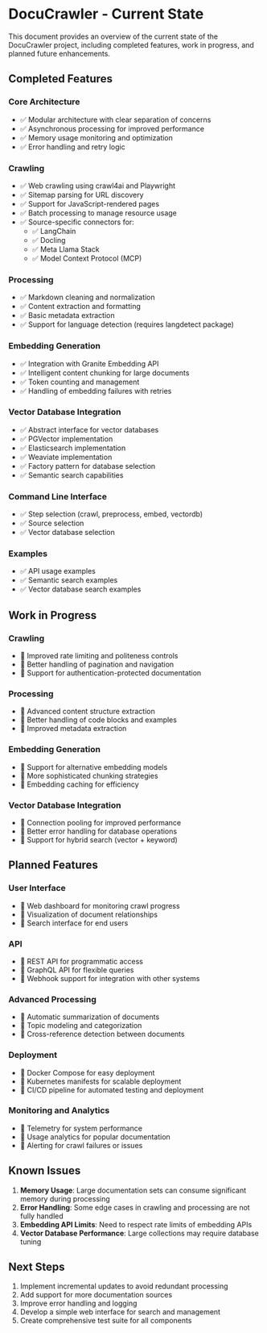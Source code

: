 # DocuCrawler - Current State

This document provides an overview of the current state of the DocuCrawler project, including completed features, work in progress, and planned future enhancements.

## Completed Features

### Core Architecture
- ✅ Modular architecture with clear separation of concerns
- ✅ Asynchronous processing for improved performance
- ✅ Memory usage monitoring and optimization
- ✅ Error handling and retry logic

### Crawling
- ✅ Web crawling using crawl4ai and Playwright
- ✅ Sitemap parsing for URL discovery
- ✅ Support for JavaScript-rendered pages
- ✅ Batch processing to manage resource usage
- ✅ Source-specific connectors for:
  - ✅ LangChain
  - ✅ Docling
  - ✅ Meta Llama Stack
  - ✅ Model Context Protocol (MCP)

### Processing
- ✅ Markdown cleaning and normalization
- ✅ Content extraction and formatting
- ✅ Basic metadata extraction
- ✅ Support for language detection (requires langdetect package)

### Embedding Generation
- ✅ Integration with Granite Embedding API
- ✅ Intelligent content chunking for large documents
- ✅ Token counting and management
- ✅ Handling of embedding failures with retries

### Vector Database Integration
- ✅ Abstract interface for vector databases
- ✅ PGVector implementation
- ✅ Elasticsearch implementation
- ✅ Weaviate implementation
- ✅ Factory pattern for database selection
- ✅ Semantic search capabilities

### Command Line Interface
- ✅ Step selection (crawl, preprocess, embed, vectordb)
- ✅ Source selection
- ✅ Vector database selection

### Examples
- ✅ API usage examples
- ✅ Semantic search examples
- ✅ Vector database search examples

## Work in Progress

### Crawling
- 🔄 Improved rate limiting and politeness controls
- 🔄 Better handling of pagination and navigation
- 🔄 Support for authentication-protected documentation

### Processing
- 🔄 Advanced content structure extraction
- 🔄 Better handling of code blocks and examples
- 🔄 Improved metadata extraction

### Embedding Generation
- 🔄 Support for alternative embedding models
- 🔄 More sophisticated chunking strategies
- 🔄 Embedding caching for efficiency

### Vector Database Integration
- 🔄 Connection pooling for improved performance
- 🔄 Better error handling for database operations
- 🔄 Support for hybrid search (vector + keyword)

## Planned Features

### User Interface
- 📅 Web dashboard for monitoring crawl progress
- 📅 Visualization of document relationships
- 📅 Search interface for end users

### API
- 📅 REST API for programmatic access
- 📅 GraphQL API for flexible queries
- 📅 Webhook support for integration with other systems

### Advanced Processing
- 📅 Automatic summarization of documents
- 📅 Topic modeling and categorization
- 📅 Cross-reference detection between documents

### Deployment
- 📅 Docker Compose for easy deployment
- 📅 Kubernetes manifests for scalable deployment
- 📅 CI/CD pipeline for automated testing and deployment

### Monitoring and Analytics
- 📅 Telemetry for system performance
- 📅 Usage analytics for popular documentation
- 📅 Alerting for crawl failures or issues

## Known Issues

1. **Memory Usage**: Large documentation sets can consume significant memory during processing
2. **Error Handling**: Some edge cases in crawling and processing are not fully handled
3. **Embedding API Limits**: Need to respect rate limits of embedding APIs
4. **Vector Database Performance**: Large collections may require database tuning

## Next Steps

1. Implement incremental updates to avoid redundant processing
2. Add support for more documentation sources
3. Improve error handling and logging
4. Develop a simple web interface for search and management
5. Create comprehensive test suite for all components